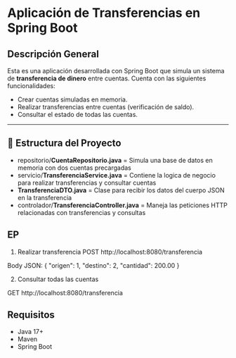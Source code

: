 # Aplicación de Transferencias en Spring Boot

## Descripción General

Esta es una aplicación desarrollada con Spring Boot que simula un sistema de **transferencia de dinero** entre cuentas. Cuenta con las siguientes funcionalidades:

- Crear cuentas simuladas en memoria.
- Realizar transferencias entre cuentas (verificación de saldo).
- Consultar el estado de todas las cuentas.

---

## 🧱 Estructura del Proyecto

- repositorio/**CuentaRepositorio.java** = Simula una base de datos en memoria con dos cuentas precargadas
- servicio/**TransferenciaService.java** = Contiene la logica de negocio para realizar transferencias y consultar cuentas
- **TransferenciaDTO.java** = Clase para recibir los datos del cuerpo JSON en la transferencia
- controlador/**TransferenciaController.java** = Maneja las peticiones HTTP relacionadas con transferencias y consultas

## EP

1. Realizar transferencia
POST http://localhost:8080/transferencia

Body JSON:
{
  "origen": 1,
  "destino": 2,
  "cantidad": 200.00
}

2. Consultar todas las cuentas

GET http://localhost:8080/transferencia

## Requisitos

- Java 17+
- Maven
- Spring Boot
